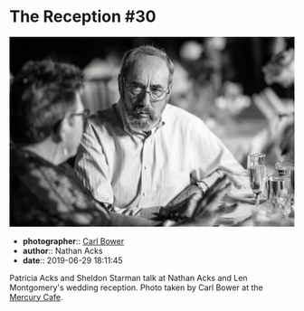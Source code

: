 # The Reception \#30

![Patricia Acks and Sheldon Starman talk](assets/2019-06-29-set-3-the-reception-30.webp)

* **photographer**:: [Carl Bower](https://carlbowerphotos.com)
* **author**:: Nathan Acks
* **date**:: 2019-06-29 18:11:45

Patricia Acks and Sheldon Starman talk at Nathan Acks and Len Montgomery's wedding reception. Photo taken by Carl Bower at the [Mercury Cafe](http://mercurycafe.com).
